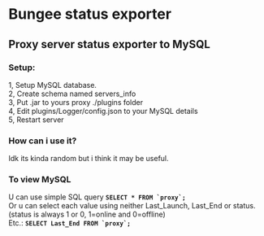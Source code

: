 <h1>Bungee status exporter</h1>
<h2>Proxy server status exporter to MySQL</h2>

<h3>Setup:</h3>
1, Setup MySQL database. <br>
2, Create schema named servers_info <br>
3, Put .jar to yours proxy ./plugins folder <br>
4, Edit plugins/Logger/config.json to your MySQL details <br>
5, Restart server <br>

<h3>How can i use it?</h3>
Idk its kinda random but i think it may be useful.

<h3>To view MySQL</h3>

U can use simple SQL query <code><b>SELECT * FROM &#96;proxy&#96;;</b></code> <br>
Or u can select each value using neither Last_Launch, Last_End or status. (status is always 1 or 0, 1=online and 0=offline) </br>
Etc.: <code><b>SELECT Last_End FROM &#96;proxy&#96;;</b></code><br>
